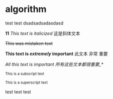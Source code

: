 # algorithm
test
test
dsadsadsadasdasd

**11**
*This text is italicized*	这是斜体文本

~~This was mistaken text~~

**This text is _extremely_ important**	此文本 非常 重要

_*_All this text is important_*_	*所有这些文本都很重要_**

<sub>This is a subscript text</sub>

<sup>This is a superscript text</sup>

test
test
test
